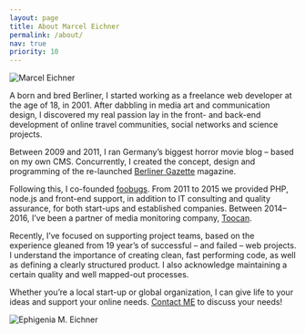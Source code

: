 ```yaml
---
layout: page
title: About Marcel Eichner
permalink: /about/
nav: true
priority: 10
---
```

<img class="post-image-pushed-right post-image-25p" src="{{ site.baseurl }}/assets/202006-Potsdam.jpg" title="Marcel Eichner" />

A born and bred Berliner, I started working as a freelance web developer at the age of 18, in 2001. After dabbling in media art and communication design, I discovered my real passion lay in the front- and back-end development of online travel communities, social networks and science projects.

Between 2009 and 2011, I ran Germany’s biggest horror movie blog – based on my own CMS. Concurrently, I created the concept, design and programming of the re-launched [Berliner Gazette](http://www.berlinergazette.de) magazine.

Following this, I co-founded [foobugs](http://www.foobugs.com). From 2011 to 2015 we provided PHP, node.js and front-end support, in addition to IT consulting and quality assurance, for both start-ups and established companies. Between 2014–2016, I’ve been a partner of media monitoring company, [Toocan](http://www.toocan.biz).

Recently, I’ve focused on supporting project teams, based on the experience gleaned from 19 year’s of successful – and failed – web projects. I understand the importance of creating clean, fast performing code, as well as defining a clearly structured product. I also acknowledge maintaining a certain quality and well mapped-out processes.

Whether you’re a local start-up or global organization, I can give life to your ideas and support your online needs. [Contact ME](mailto:marcel.eichner@ephigenia.de) to discuss your needs!

<img class="post-image-pushed-left post-image-25p" src="{{ site.baseurl }}/assets/logo500x500px.png" title="Ephigenia M. Eichner" />
